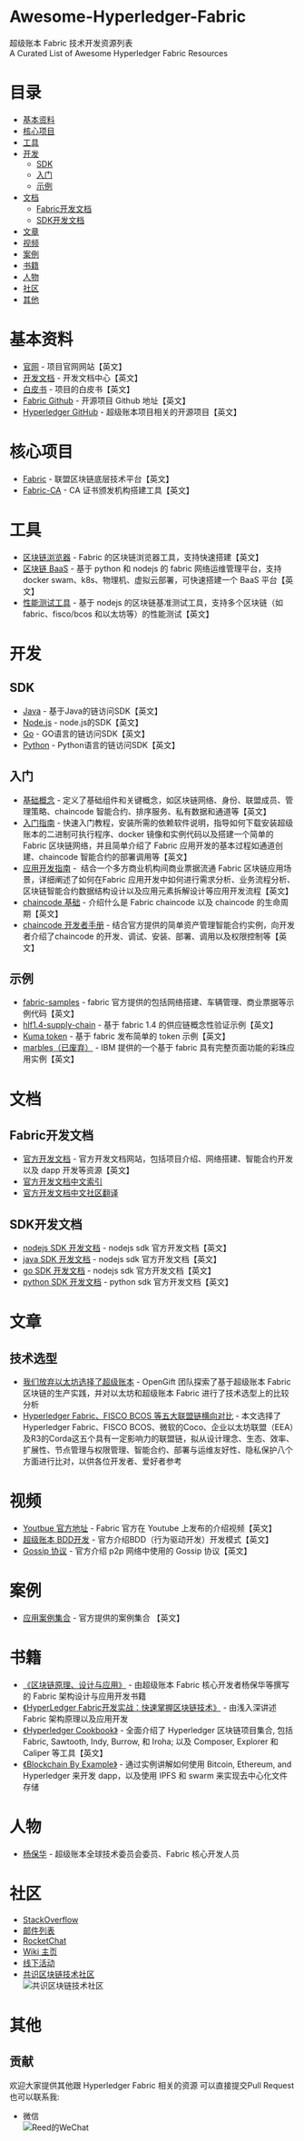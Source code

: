 # Awesome-Hyperledger-Fabric
超级账本 Fabric 技术开发资源列表  
A Curated List of Awesome Hyperledger Fabric Resources

# 目录
- [基本资料](#基本资料)
- [核心项目](#核心项目)
- [工具](#工具)
- [开发](#开发)
    - [SDK](#SDK)
    - [入门](#入门)
    - [示例](#示例)
- [文档](#文档)
    - [Fabric开发文档](#Fabric开发文档)
    - [SDK开发文档](#SDK开发文档)
- [文章](#文章)
- [视频](#视频)
- [案例](#案例)
- [书籍](#书籍)
- [人物](#人物)
- [社区](#社区)
- [其他](#其他)


# 基本资料
* [官网](https://www.hyperledger.org/projects/fabric) - 项目官网网站【英文】
* [开发文档](https://hyperledger-fabric.readthedocs.io) - 开发文档中心【英文】
* [白皮书](https://www.hyperledger.org/resources/publications#white-papers) - 项目的白皮书【英文】
* [Fabric Github](https://github.com/hyperledger/fabric) - 开源项目 Github 地址【英文】
* [Hyperledger GitHub](https://github.com/hyperledger) - 超级账本项目相关的开源项目【英文】

# 核心项目
* [Fabric](https://github.com/hyperledger/fabric) - 联盟区块链底层技术平台【英文】
* [Fabric-CA](https://github.com/hyperledger/fabric-ca) - CA 证书颁发机构搭建工具【英文】

# 工具
* [区块链浏览器](https://github.com/hyperledger/blockchain-explorer) - Fabric 的区块链浏览器工具，支持快速搭建【英文】
* [区块链 BaaS](https://github.com/hyperledger/cello) - 基于 python 和 nodejs 的 fabric 网络运维管理平台，支持  docker swam、k8s、物理机、虚拟云部署，可快速搭建一个 BaaS 平台【英文】
* [性能测试工具](https://github.com/hyperledger/caliper) - 基于 nodejs 的区块链基准测试工具，支持多个区块链（如 fabric、fisco/bcos 和以太坊等）的性能测试【英文】

# 开发
## SDK
* [Java](https://github.com/hyperledger/fabric-sdk-java) - 基于Java的链访问SDK【英文】
* [Node.js](https://github.com/hyperledger/fabric-sdk-node) - node.js的SDK【英文】
* [Go](https://github.com/hyperledger/fabric-sdk-go) - GO语言的链访问SDK【英文】
* [Python](https://github.com/hyperledger/fabric-sdk-py) - Python语言的链访问SDK【英文】

## 入门
* [基础概念](https://hyperledger-fabric.readthedocs.io/en/latest/key_concepts.html) - 定义了基础组件和关键概念，如区块链网络、身份、联盟成员、管理策略、chaincode 智能合约、排序服务、私有数据和通道等【英文】
* [入门指南](https://hyperledger-fabric.readthedocs.io/en/latest/getting_started.html#) - 快速入门教程，安装所需的依赖软件说明，指导如何下载安装超级账本的二进制可执行程序、docker 镜像和实例代码以及搭建一个简单的 Fabric 区块链网络，并且简单介绍了 Fabric 应用开发的基本过程如通道创建、chaincode 智能合约的部署调用等【英文】
* [应用开发指南](https://hyperledger-fabric.readthedocs.io/en/latest/developapps/developing_applications.html) -  结合一个多方商业机构间商业票据流通 Fabric 区块链应用场景，详细阐述了如何在Fabric 应用开发中如何进行需求分析、业务流程分析、区块链智能合约数据结构设计以及应用元素拆解设计等应用开发流程【英文】
* [chaincode 基础](https://hyperledger-fabric.readthedocs.io/en/latest/chaincode.html) - 介绍什么是 Fabric chaincode 以及 chaincode 的生命周期【英文】
* [chaincode 开发者手册](https://hyperledger-fabric.readthedocs.io/en/latest/chaincode4ade.html) - 结合官方提供的简单资产管理智能合约实例，向开发者介绍了chaincode 的开发、调试、安装、部署、调用以及权限控制等【英文】

## 示例
* [fabric-samples](https://github.com/hyperledger/fabric-samples) - fabric 官方提供的包括网络搭建、车辆管理、商业票据等示例代码【英文】
* [hlf1.4-supply-chain](https://github.com/ialberquilla/hlf1.4-supply-chain) - 基于 fabric 1.4 的供应链概念性验证示例【英文】
* [Kuma token](https://github.com/Kunstmaan/hyperledger-fabric-kuma-token-example) - 基于 fabric 发布简单的 token 示例【英文】
* [marbles（已废弃）](https://github.com/IBM-Blockchain-Archive/marbles) -  IBM 提供的一个基于 fabric 具有完整页面功能的彩珠应用实例【英文】

# 文档

## Fabric开发文档
* [官方开发文档](https://hyperledger-fabric.readthedocs.io/https://hyperledger-fabric.readthedocs.io/) -  官方开发文档网站，包括项目介绍、网络搭建、智能合约开发以及 dapp 开发等资源【英文】
* [官方开发文档中文索引](https://github.com/ConsensusDev/Awesome-Hyperledger-Fabric/blob/master/Hyperledger_Fabric_Docs_CN_Index.md)
* [官方开发文档中文社区翻译](https://hyperledgercn.github.io/hyperledgerDocs/)

## SDK开发文档
* [nodejs SDK 开发文档](https://hyperledger.github.io/fabric-sdk-node/release-1.4/index.html) - nodejs sdk 官方开发文档【英文】
* [java SDK 开发文档](https://hyperledger.github.io/fabric-gateway-java/) - nodejs sdk 官方开发文档【英文】
* [go SDK 开发文档](https://github.com/hyperledger/fabric-sdk-go) - nodejs sdk 官方开发文档【英文】
* [python SDK 开发文档](https://github.com/hyperledger/fabric-sdk-py/tree/master/docs) - python sdk 官方开发文档【英文】

# 文章

## 技术选型
* [我们放弃以太坊选择了超级账本](https://mp.weixin.qq.com/s?__biz=MzU2ODQzNzAyNQ==&mid=2247485060&idx=1&sn=397be46bb07c060ce63f0d83183a69d8&) - OpenGift 团队探索了基于超级账本 Fabric 区块链的生产实践，并对以太坊和超级账本 Fabric 进行了技术选型上的比较分析
* [Hyperledger Fabric、FISCO BCOS 等五大联盟链横向对比](https://www.lieyunwang.com/archives/448365) - 本文选择了Hyperledger Fabric、FISCO BCOS、微软的Coco、企业以太坊联盟（EEA）及R3的Corda这五个具有一定影响力的联盟链，拟从设计理念、生态、效率、扩展性、节点管理与权限管理、智能合约、部署与运维友好性、隐私保护八个方面进行比对，以供各位开发者、爱好者参考

## 

# 视频
* [Youtbue 官方地址](https://www.youtube.com/channel/UCCFdgCWH_1vCndMPVqQlwZw/videos) - Fabric 官方在 Youtube 上发布的介绍视频【英文】
* [超级账本 BDD开发](https://www.youtube.com/watch?v=70gLjrlUwlI) - 官方介绍BDD（行为驱动开发）开发模式【英文】
* [Gossip 协议](https://www.youtube.com/watch?v=FQGkvZI55oI) - 官方介绍 p2p 网络中使用的 Gossip 协议【英文】

# 案例
* [应用案例集合](https://www.hyperledger.org/resources/publications#case-studies) - 官方提供的案例集合 【英文】

# 书籍
* [《区块链原理、设计与应用》](https://item.jd.com/12159265.html) - 由超级账本 Fabric 核心开发者杨保华等撰写的 Fabric 架构设计与应用开发书籍
* [《HyperLedger Fabric开发实战：快速掌握区块链技术》](https://item.jd.com/12381034.html) - 由浅入深讲述 Fabric 架构原理以及应用开发
* [《Hyperledger Cookbook》](https://www.amazon.com/Hyperledger-Cookbook-implementing-blockchain-frameworks-ebook/dp/B07Q4DD8TN) - 全面介绍了 Hyperledger 区块链项目集合, 包括 Fabric, Sawtooth, Indy, Burrow, 和 Iroha; 以及 Composer, Explorer 和 Caliper 等工具【英文】
* [《Blockchain By Example》](https://www.amazon.com/Blockchain-Example-Decentralized-applications-Hyperledger/dp/1788475682) - 通过实例讲解如何使用 Bitcoin, Ethereum, and Hyperledger 来开发 dapp，以及使用 IPFS 和 swarm 来实现去中心化文件存储

# 人物

* [杨保华](http://yeasy.github.io/) - 超级账本全球技术委员会委员、Fabric 核心开发人员

# 社区
* [StackOverflow](https://stackoverflow.com/questions/tagged/hyperledger-fabric)
* [邮件列表](https://lists.hyperledger.org/g/fabric)
* [RocketChat](https://chat.hyperledger.org/) 
* [Wiki 主页](https://wiki.hyperledger.org/display/fabric/) 
* [线下活动](https://www.meetup.com/pro/hyperledger)
* [共识区块链技术社区](https://zhuanlan.zhihu.com/consensusdev)  
![共识区块链技术社区](https://github.com/ConsensusDev/awsome-FISCO-BCOS/blob/master/files/ConsensusDev.jpg)

# 其他

## 贡献<!-- omit in toc --> 
欢迎大家提供其他跟 Hyperledger Fabric 相关的资源
可以直接提交Pull Request  
也可以联系我:
* 微信  
![Reed的WeChat](https://github.com/ConsensusDev/awsome-FISCO-BCOS/blob/master/files/reed.jpg)

 
